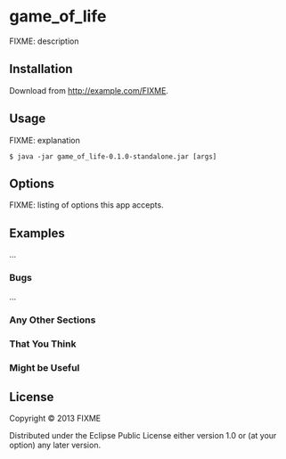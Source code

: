 # game_of_life

FIXME: description

## Installation

Download from http://example.com/FIXME.

## Usage

FIXME: explanation

    $ java -jar game_of_life-0.1.0-standalone.jar [args]

## Options

FIXME: listing of options this app accepts.

## Examples

...

### Bugs

...

### Any Other Sections
### That You Think
### Might be Useful

## License

Copyright © 2013 FIXME

Distributed under the Eclipse Public License either version 1.0 or (at
your option) any later version.
